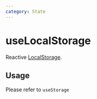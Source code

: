 ```yaml
---
category: State
---
```


# useLocalStorage

Reactive [LocalStorage](https://developer.mozilla.org/en-US/docs/Web/API/Window/localStorage).

## Usage

Please refer to `useStorage`
